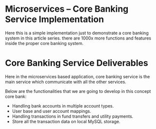 # Microservices – Core Banking Service Implementation

Here this is a simple implementation just to demonstrate a core banking system in this article series. there are 1000x more functions and features inside the proper core banking system.

# Core Banking Service Deliverables

Here in the microservices based application, core banking service is the main service which communicate with all the other services.

Below are the functionalities that we are going to develop in this concept core bank:

* Handling bank accounts in multiple account types.
* User base and user account mappings.
* Handling transactions in fund transfers and utility payments.
* Store all the transaction data on local MySQL storage.